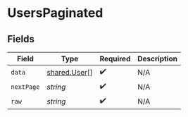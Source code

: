 # UsersPaginated


## Fields

| Field                                               | Type                                                | Required                                            | Description                                         |
| --------------------------------------------------- | --------------------------------------------------- | --------------------------------------------------- | --------------------------------------------------- |
| `data`                                              | [shared.User](../../../sdk/models/shared/user.md)[] | :heavy_check_mark:                                  | N/A                                                 |
| `nextPage`                                          | *string*                                            | :heavy_check_mark:                                  | N/A                                                 |
| `raw`                                               | *string*                                            | :heavy_check_mark:                                  | N/A                                                 |